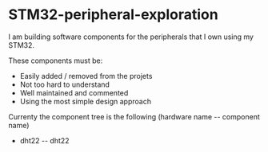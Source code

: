 # STM32-peripheral-exploration
I am building software components for the peripherals that I own using my STM32. 

These components must be:
* Easily added / removed from the projets
* Not too hard to understand
* Well maintained and commented
* Using the most simple design approach


Currenty the component tree is the following (hardware name -- component name)
* dht22 -- dht22


